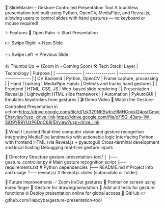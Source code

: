 🎯 SlideMaster – Gesture-Controlled Presentation Tool
A touchless presentation tool built using Python, OpenCV, MediaPipe, and Reveal.js, allowing users to control slides with hand gestures — no keyboard or mouse required!

✨ Features
👋 Open Palm → Start Presentation

👉 Swipe Right → Next Slide

👈 Swipe Left → Previous Slide

👍 Thumbs Up → (Zoom In - Coming Soon)
🛠️ Tech Stack| Layer         | Technology      | Purpose                           |
| ------------- | --------------- | --------------------------------- |
| CV Backend    | Python, OpenCV  | Frame capture, processing         |
| Hand Tracking | MediaPipe Hands | Detects and tracks hand gestures  |
| Frontend      | HTML, CSS, JS   | Web-based slide rendering         |
| Presentation  | Reveal.js       | Lightweight HTML slide framework  |
| Automation    | PyAutoGUI       | Emulates keystrokes from gestures |
🎬 Demo Video
🎥 Watch the Gesture-Controlled Presentation in action:https://drive.google.com/file/d/1zk329NhBwfnz9MHGpokI24psfGmvtEha/view?usp=drive_link
https://drive.google.com/file/d/15G-43sry-1W-SiO9YR9YUzP6DgC68j1D/view?usp=drive_link

🧠 What I Learned
Real-time computer vision and gesture recognition
Integrating MediaPipe landmarks with actionable logic
Interfacing Python with frontend HTML (via Reveal.js + pyautogui)
Cross-terminal development and local hosting
Debugging real-time gesture inputs

📁 Directory Structure
gesture-presentation-tool/
│
├── gesture_controller.py       # Main gesture recognition script
├── requirements.txt            # Python dependencies
├── README.md                   # Project info and usage
└── reveal.js/                  # Reveal.js slides (submodule or folder)

📌 Future Improvements
✅ Zoom In/Out gestures
🧭 Pointer on screen using index finger
🎯 Gesture for drawing/annotation
🧪 Add unit tests for gesture functions
🌐 Deploy presentation online for global access
🔗 GitHub
👉 github.com/Hepcyba/gesture-presentation-tool

